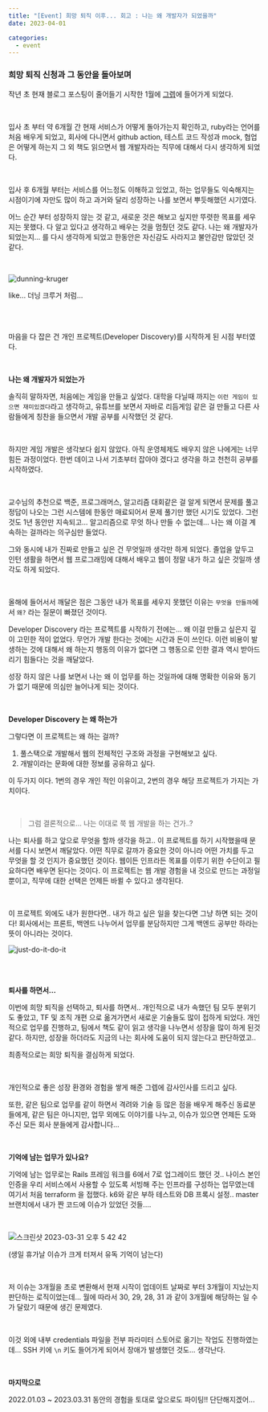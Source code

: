 ```yaml
---
title: "[Event] 희망 퇴직 이후... 회고 : 나는 왜 개발자가 되었을까"
date: 2023-04-01

categories:
  - event
---
```


### 희망 퇴직 신청과 그 동안을 돌아보며

작년 초 현재 블로그 포스팅이 줄어들기 시작한 1월에 [그렙](https://www.grepp.co/)에 들어가게 되었다.

<br>

입사 초 부터 약 6개월 간 현재 서비스가 어떻게 돌아가는지 확인하고, ruby라는 언어를 처음 배우게 되었고, 회사에 다니면서 github action, 테스트 코드 작성과 mock, 협업은 어떻게 하는지 그 외 책도 읽으면서 웹 개발자라는 직무에 대해서 다시 생각하게 되었다.

<br>

입사 후 6개월 부터는 서비스를 어느정도 이해하고 있었고, 하는 업무들도 익숙해지는 시점이기에 자만도 많이 하고 과거와 달리 성장하는 나를 보면서 뿌듯해했던 시기였다.

어느 순간 부터 성장하지 않는 것 같고, 새로운 것은 해보고 싶지만 뚜렷한 목표를 세우지는 못했다. 다 알고 있다고 생각하고 배우는 것을 멈췄던 것도 같다. 나는 왜 개발자가 되었는지... 를 다시 생각하게 되었고 한동안은 자신감도 사라지고 불안감만 많았던 것 같다.

<br>

![dunning-kruger](https://user-images.githubusercontent.com/47859845/229275994-19a5187b-c208-4b14-abdb-e1f1c799fa97.png)

like... 더닝 크루거 처럼...

<br>

<br>

마음을 다 잡은 건 개인 프로젝트(Developer Discovery)를 시작하게 된 시점 부터였다.

<br>

**나는 왜 개발자가 되었는가**

솔직히 말하자면, 처음에는 게임을 만들고 싶었다. 대학을 다닐때 까지는 `이런 게임이 있으면 재미있겠다`라고 생각하고, 유튜브를 보면서 자바로 리듬게임 같은 걸 만들고 다른 사람들에게 칭찬을 들으면서 개발 공부를 시작했던 것 같다.

<br>

하지만 게임 개발은 생각보다 쉽지 않았다. 아직 운영체제도 배우지 않은 나에게는 너무 힘든 과정이었다. 한번 데이고 나서 기초부터 잡아야 겠다고 생각을 하고 천천히 공부를 시작하였다.

<br>

교수님의 추천으로 백준, 프로그래머스, 알고리즘 대회같은 걸 알게 되면서 문제를 풀고 정답이 나오는 그런 시스템에 한동안 매료되어서 문제 풀기만 했던 시기도 있었다. 그런 것도 1년 동안만 지속되고... 알고리즘으로 무엇 하나 만들 수 없는데... 나는 왜 이걸 계속하는 걸까라는 의구심만 들었다.

그와 동시에 내가 진짜로 만들고 싶은 건 무엇일까 생각만 하게 되었다. 졸업을 앞두고 인턴 생활을 하면서 웹 프로그래밍에 대해서 배우고 웹이 정말 내가 하고 싶은 것일까 생각도 하게 되었다.

<br>

올해에 들어서서 깨달은 점은 그동안 내가 목표를 세우지 못했던 이유는 `무엇을 만들까`에서 `왜?` 라는 질문이 빠졌던 것이다.

Developer Discovery 라는 프로젝트를 시작하기 전에는... 왜 이걸 만들고 싶은지 깊이 고민한 적이 없었다. 무언가 개발 한다는 것에는 시간과 돈이 쓰인다. 이런 비용이 발생하는 것에 대해서 왜 하는지 행동의 이유가 없다면 그 행동으로 인한 결과 역시 받아드리기 힘들다는 것을 깨달았다.

성장 하지 않은 나를 보면서 나는 왜 이 업무를 하는 것일까에 대해 명확한 이유와 동기가 없기 때문에 의심만 늘어나게 되는 것이다.

<br>

**Developer Discovery 는 왜 하는가**

그렇다면 이 프로젝트는 왜 하는 걸까?

1. 풀스택으로 개발해서 웹의 전체적인 구조와 과정을 구현해보고 싶다.
2. 개발이라는 문화에 대한 정보를 공유하고 싶다.

이 두가지 이다. 1번의 경우 개인 적인 이유이고, 2번의 경우 해당 프로젝트가 가지는 가치이다.

<br>

> 그럼 결론적으로... 나는 이대로 쭉 웹 개발을 하는 건가..?

나는 퇴사를 하고 앞으로 무엇을 할까 생각을 하고.. 이 프로젝트를 하기 시작했을때 문서를 다시 보면서 깨달았다. 어떤 직무로 갈까가 중요한 것이 아니라 어떤 가치를 두고 무엇을 할 것 인지가 중요했던 것이다. 웹이든 인프라든 목표를 이루기 위한 수단이고 필요하다면 배우면 된다는 것이다. 이 프로젝트는 웹 개발 경험을 내 것으로 만드는 과정일 뿐이고, 직무에 대한 선택은 언제든 바뀔 수 있다고 생각된다.

<br>

이 프로젝트 외에도 내가 원한다면.. 내가 하고 싶은 일을 찾는다면 그냥 하면 되는 것이다! 회사에서는 프론트, 백엔드 나누어서 업무를 분담하지만 그게 백엔드 공부만 하라는 뜻이 아니라는 것이다.

![just-do-it-do-it](https://user-images.githubusercontent.com/47859845/229275902-6a85847c-bf56-448e-86e8-b53a55d62123.gif)

<br>

<br>

**퇴사를 하면서...**

이번에 희망 퇴직을 선택하고, 퇴사를 하면서.. 개인적으로 내가 속했던 팀 모두 분위기도 좋았고, TF 및 조직 개편 으로 옮겨가면서 새로운 기술들도 많이 접하게 되었다. 개인적으로 업무를 진행하고, 팀에서 책도 같이 읽고 생각을 나누면서 성장을 많이 하게 된것 같다. 하지만, 성장을 하더라도 지금의 나는 회사에 도움이 되지 않는다고 판단하였고..

최종적으로는 희망 퇴직을 결심하게 되었다.

<br>

개인적으로 좋은 성장 환경와 경험을 쌓게 해준 그렙에 감사인사를 드리고 싶다.

또한, 같은 팀으로 업무를 같이 하면서 격려와 기술 등 많은 점을 배우게 해주신 동료분들에게, 같은 팀은 아니지만, 업무 외에도 이야기를 나누고, 이슈가 있으면 언제든 도와주신 모든 회사 분들에게 감사합니다...

<br>

**기억에 남는 업무가 있나요?**

기억에 남는 업무로는 Rails 프레임 워크를 6에서 7로 업그레이드 했던 것.. 나이스 본인 인증을 우리 서비스에서 사용할 수 있도록 서빙해 주는 인프라를 구성하는 업무였는데 여기서 처음 terraform 을 접했다. k6와 같은 부하 테스트와 DB 프록시 설정.. master 브랜치에서 내가 짠 코드에 이슈가 있었던 것들....

<br>

![스크린샷 2023-03-31 오후 5 42 42](https://user-images.githubusercontent.com/47859845/229275305-5f740452-796c-4506-a960-ee09d279072d.png)

(생일 휴가날 이슈가 크게 터져서 유독 기억이 남는다)

<br>

저 이슈는 3개월을 초로 변환해서 현재 시작이 업데이트 날짜로 부터 3개월이 지났는지 판단하는 로직이었는데... 월에 따라서 30, 29, 28, 31 과 같이 3개월에 해당하는 일 수가 달랐기 때문에 생긴 문제였다.

<br>

이것 외에 내부 credentials 파일을 전부 파라미터 스토어로 옮기는 작업도 진행하였는데... SSH 키에 `\n` 키도 들어가게 되어서 장애가 발생했던 것도... 생각난다.

<br>

**마지막으로**

2022.01.03 ~ 2023.03.31 동안의 경험을 토대로 앞으로도 파이팅!! 단단해지겠어...

<br>

<br>
